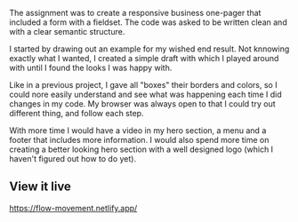 The assignment was to create a responsive business one-pager that included a form with a fieldset.
The code was asked to be written clean and with a clear semantic structure.

I started by drawing out an example for my wished end result. Not knnowing exactly what I wanted, I created a simple draft with which I played around with until I found the looks I was happy with.

Like in a previous project, I gave all "boxes" their borders and colors, so I could nore easily understand and see what was happening each time I did changes in my code. My browser was always open to that I could try out different thing, and follow each step.

With more time I would have a video in my hero section, a menu and a footer that includes more information. I would also spend more time on creating a better looking hero section with a well designed logo (which I haven't figured out how to do yet).

## View it live

https://flow-movement.netlify.app/
